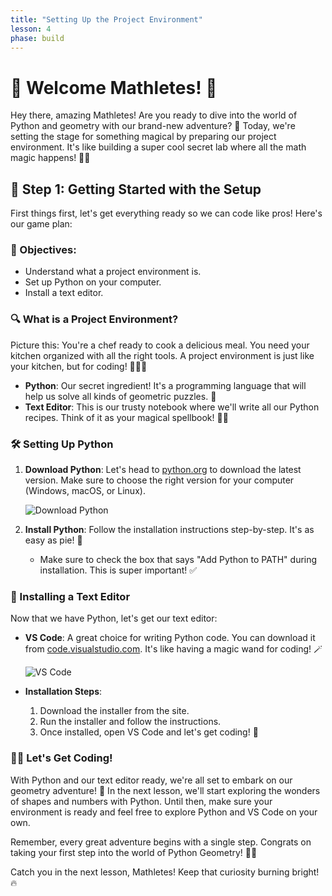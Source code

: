 ```yaml
---
title: "Setting Up the Project Environment"
lesson: 4
phase: build
---
```


# 🎉 Welcome Mathletes! 🎉

Hey there, amazing Mathletes! Are you ready to dive into the world of Python and geometry with our brand-new adventure? 🚀 Today, we're setting the stage for something magical by preparing our project environment. It's like building a super cool secret lab where all the math magic happens! 🧪✨

## 🏁 Step 1: Getting Started with the Setup

First things first, let's get everything ready so we can code like pros! Here's our game plan:

### 🎯 Objectives:
- Understand what a project environment is.
- Set up Python on your computer.
- Install a text editor.

### 🔍 What is a Project Environment?

Picture this: You're a chef ready to cook a delicious meal. You need your kitchen organized with all the right tools. A project environment is just like your kitchen, but for coding! 🍳👨‍🍳

- **Python**: Our secret ingredient! It's a programming language that will help us solve all kinds of geometric puzzles. 🧩
- **Text Editor**: This is our trusty notebook where we'll write all our Python recipes. Think of it as your magical spellbook! 📖🔮

### 🛠️ Setting Up Python

1. **Download Python**: Let's head to [python.org](https://www.python.org/downloads/) to download the latest version. Make sure to choose the right version for your computer (Windows, macOS, or Linux).
   
   ![Download Python](https://img.icons8.com/color/48/000000/python.png)

2. **Install Python**: Follow the installation instructions step-by-step. It's as easy as pie! 🥧 
   
   - Make sure to check the box that says "Add Python to PATH" during installation. This is super important! ✅

### 📝 Installing a Text Editor

Now that we have Python, let's get our text editor:

- **VS Code**: A great choice for writing Python code. You can download it from [code.visualstudio.com](https://code.visualstudio.com/). It's like having a magic wand for coding! 🪄

  ![VS Code](https://img.icons8.com/color/48/000000/visual-studio-code-2019.png)

- **Installation Steps**:
  1. Download the installer from the site.
  2. Run the installer and follow the instructions.
  3. Once installed, open VS Code and let's get coding! 🎉

### 🧑‍💻 Let's Get Coding!

With Python and our text editor ready, we're all set to embark on our geometry adventure! 🌟 In the next lesson, we'll start exploring the wonders of shapes and numbers with Python. Until then, make sure your environment is ready and feel free to explore Python and VS Code on your own. 

Remember, every great adventure begins with a single step. Congrats on taking your first step into the world of Python Geometry! 🌈🚀

Catch you in the next lesson, Mathletes! Keep that curiosity burning bright! 🔥